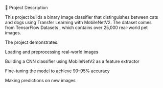 📌 Project Description

This project builds a binary image classifier that distinguishes between cats and dogs using Transfer Learning with MobileNetV2.
The dataset comes from TensorFlow Datasets
, which contains over 25,000 real-world pet images.

The project demonstrates:

Loading and preprocessing real-world images

Building a CNN classifier using MobileNetV2 as a feature extractor

Fine-tuning the model to achieve 90–95% accuracy

Making predictions on new images

